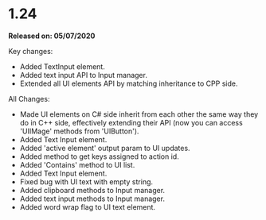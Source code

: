 # 1.24

**Released on: 05/07/2020**

Key changes:

- Added TextInput element.
- Added text input API to Input manager.
- Extended all UI elements API by matching inheritance to CPP side.

All Changes:

- Made UI elements on C# side inherit from each other the same way they do in C++ side, effectively extending their API (now you can access 'UIIMage' methods from 'UIButton').
- Added Text Input element.
- Added 'active element' output param to UI updates.
- Added method to get keys assigned to action id.
- Added 'Contains' method to UI list.
- Added Text Input element.
- Fixed bug with UI text with empty string.
- Added clipboard methods to Input manager.
- Added text input methods to Input manager.
- Added word wrap flag to UI text element.